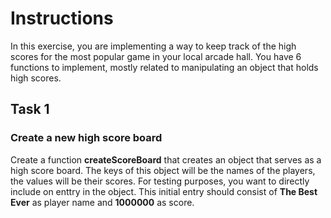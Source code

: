 # Instructions

In this exercise, you are implementing a way to keep track of the high scores for the most popular game in your local arcade hall.
You have 6 functions to implement, mostly related to manipulating an object that holds high scores.

## Task 1

### Create a new high score board

Create a function **createScoreBoard** that creates an object that serves as a high score board. The keys of this object will be the names of the players, the values will be their scores. For testing purposes, you want to directly include on enttry in the object.
This initial entry should consist of **The Best Ever** as player name and **1000000** as score.
